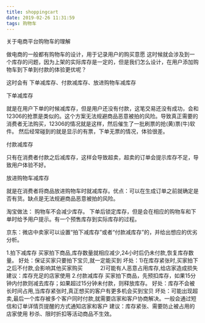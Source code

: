 ```yaml
---
title: shoppingcart
date: 2019-02-26 11:31:59
tags: 购物车
---
```


关于电商平台购物车的理解

<!-- more -->

做电商的一般都有购物车的设计，用于记录用户的购买意愿
这时候就会涉及到一个库存的问题，因为上架的实际库存是一定的，但是我们怎么设计，在用户添加购物车到下单到付款的体验更优呢？

这时会有 下单减库存、付款减库存、放进购物车减库存

下单减库存

就是在用户下单的时候减库存，但是用户还没有付款，这笔交易还没有成功，会和12306的抢票是类似的。这个方案无法规避商品恶意被拍的风险。导致真正需要的消费者无法购买，12306的情况就是这样，然后催生了一批刷票的抢(黄)票(牛)软件。
然后经常碰到的就是显示的有票，下单无票的情况，体验很差。

付款减库存

只有在消费者付款之后减库存，这样会导致超卖，超卖的订单会提示库存不足，导致用户体验不好。

放进购物车减库存

就是在消费者将商品放进购物车时就减库存。优点：可以在生成订单之前就确定是否有货。缺点是无法规避商品恶意被拍的风险。

淘宝做法：
购物车不会减少库存。
下单后锁定库存，但是会在相应的购物车和下单时给予用户提示。有一个预售库存到实际库存的过程。

京东：微店中卖家可以设置“拍下减库存”或者“付款减库存”的，并给出想应的优劣分析。

1.拍下减库存
买家拍下商品,库存数量就相应减少,24小时后仍未付款,恢复库存数量。
好处：保证买家只要拍下宝贝,就一定能买到
坏处：1)在库存紧张时,买家拍下之后不付款,会影响其他买家购买
　　　2)可能有人恶意占用库存,给店家造成损失
建议：库存充足的店家使用
2.付款减库存
买家拍下商品，先预扣库存，如果15分钟内付款则减去库存；如果超过15分钟未付款，则释放库存。
好处：库存不会被长时间占用,当库存紧张时,真正想买的客户有更多机会买到宝贝
坏处：可能出现超卖,最后一个库存被多个客户同时付款,就需要店家和客户协商解决。一般会通过短信和订单详情页提醒的方式通知店家和客户
建议：库存紧张、需要防止被占用的店家使用
秒杀、限时折扣等活动商品不生效。